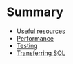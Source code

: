# Summary

- [Useful resources](./resources/resources.md)
- [Performance](./performance/performance.md)
- [Testing](./testing/testing.md)
- [Transferring SOL](./transfers/transfers.md)
